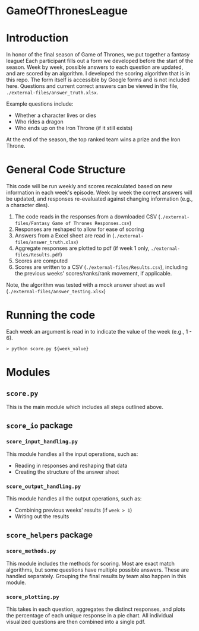 # GameOfThronesLeague

# Introduction

In honor of the final season of Game of Thrones, we put together a fantasy league!  Each participant fills
out a form we developed before the start of the season. Week by week, possible answers to each question are updated, and 
are scored by an algorithm. I developed the scoring algorithm that is in this repo. The form itself is accessible by Google 
forms and is not included here. Questions and current correct answers can be viewed in the file, `./external-files/answer_truth.xlsx`. 

Example questions include:
 
 * Whether a character lives or dies
 * Who rides a dragon
 * Who ends up on the Iron Throne (if it still exists)

At the end of the season, the top ranked team wins a prize and the Iron Throne. 


# General Code Structure

This code will be run weekly and scores recalculated based on new information in each week's episode.  Week by 
week the correct answers will be updated, and responses re-evaluated against changing information (e.g., 
a character dies).

1) The code reads in the responses from a downloaded CSV (`./external-files/Fantasy Game of Thrones Responses.csv`)
2) Responses are reshaped to allow for ease of scoring
3) Answers from a Excel sheet are read in (`./external-files/answer_truth.xlsx`)
4) Aggregate responses are plotted to pdf (if week 1 only, `./external-files/Results.pdf`)
5) Scores are computed 
6) Scores are written to a CSV (`./external-files/Results.csv`), including the previous weeks' scores/ranks/rank movement, if applicable.  

Note, the algorithm was tested with a mock answer sheet as well (`./external-files/answer_testing.xlsx`)

# Running the code

Each week an argument is read in to indicate the value of the week (e.g., 1 - 6). 

`> python score.py ${week_value}`

# Modules
## `score.py`

This is the main module which includes all steps outlined above.  

## `score_io` package
### `score_input_handling.py`

This module handles all the input operations, such as:
 * Reading in responses and reshaping that data
 * Creating the structure of the answer sheet
 
 ### `score_output_handling.py`

This module handles all the output operations, such as:
* Combining previous weeks' results (if `week > 1`)
 * Writing out the results
 
 ## `score_helpers` package
### `score_methods.py`
This module includes the methods for scoring.  Most are exact match algorithms, but
some questions have multiple possible answers.  These are handled separately.  Grouping the final
results by team also happen in this module.  

### `score_plotting.py`

This takes in each question, aggregates the distinct responses, and plots the percentage of each unique response in a pie chart.  All 
individual visualized questions are then combined into a single pdf.


